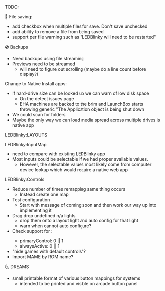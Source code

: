 TODO: 

💾 File saving:
- add checkbox when multiple files for save. Don't save unchecked
- add ability to remove a file from being saved
- support per file warning such as "LEDBlinky will need to be restarted"

💿 Backups
- Need backups using file streaming
- Previews need to be streamed
  - will need to figure out scrolling (maybe do a line count before display?)

Change to Native Install apps:
- If hard-drive size can be looked up we can warn of low disk space
  - On the detect issues page
  - EHA machines are backed to the brim and LaunchBox starts throwing generic "The Application object is being shut down
- We could scan for folders
- Maybe the only way we can load media spread across multiple drives is native app

LEDBlinky:LAYOUTS

LEDBlinky:InputMap
- need to compare with existing LEDBlinky app
- Most inputs could be selectable if we had proper available values.
  - However, the selectable values most likely come from computer device lookup which would require a native web app

LEDBlinky:Controls
- Reduce number of times remapping same thing occurs
  - Instead create one map
- Test configuration
  - Start with message of coming soon and then work our way up into implementing it
- Drag drop undefined n/a lights
  - drop them onto a layout light and auto config for that light
  - warn when cannot auto configure?
- Check support for <control>:
  - primaryControl: 0 || 1
  - alwaysActive: 0 || 1
- "hide games with default controls"?
- Import MAME by ROM name?

🌜 DREAMS
- small printable format of various button mappings for systems
  - intended to be printed and visible on arcade button panel
